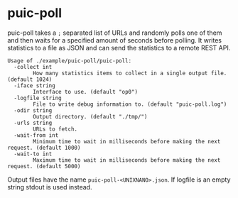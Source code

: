 # puic-poll

puic-poll takes a `;` separated list of URLs and randomly polls one of them and then waits for a specified amount
of seconds before polling. It writes statistics to a file as JSON and can send the statistics to a remote
REST API. 

```
Usage of ./example/puic-poll/puic-poll:
  -collect int
    	How many statistics items to collect in a single output file. (default 1024)
  -iface string
    	Interface to use. (default "op0")
  -logfile string
    	File to write debug information to. (default "puic-poll.log")
  -odir string
    	Output directory. (default "./tmp/")
  -urls string
    	URLs to fetch.
  -wait-from int
    	Minimum time to wait in milliseconds before making the next request. (default 1000)
  -wait-to int
    	Maximum time to wait in milliseconds before making the next request. (default 5000)
```

Output files have the name `puic-poll-<UNIXNANO>.json`. If logfile is an empty string stdout is used instead.

